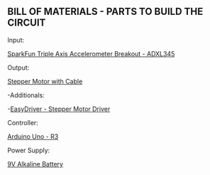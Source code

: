 BILL OF MATERIALS - PARTS TO BUILD THE CIRCUIT
----------------------------------------------
Input:


[SparkFun Triple Axis Accelerometer Breakout - ADXL345](https://www.sparkfun.com/products/9836)

Output:

[Stepper Motor with Cable](https://www.sparkfun.com/products/9238)

-Additionals:

-[EasyDriver - Stepper Motor Driver](https://www.sparkfun.com/products/12779) 


Controller:

[Arduino Uno - R3](https://www.sparkfun.com/products/11021)

Power Supply:

[9V Alkaline Battery](https://www.sparkfun.com/products/10218)


